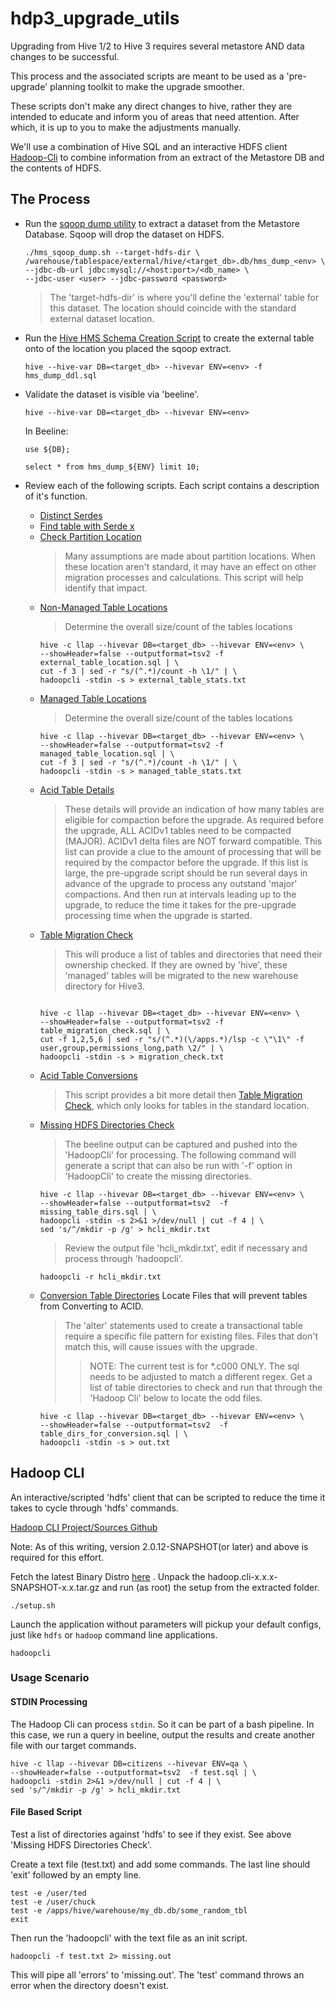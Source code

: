 # hdp3_upgrade_utils

Upgrading from Hive 1/2 to Hive 3 requires several metastore AND data changes to be successful.

This process and the associated scripts are meant to be used as a 'pre-upgrade' planning toolkit to make the upgrade smoother.

These scripts don't make any direct changes to hive, rather they are intended to educate and inform you of areas that need attention.  After which, it is up to you to make the adjustments manually.

We'll use a combination of Hive SQL and an interactive HDFS client [Hadoop-Cli](https://github.com/dstreev/hadoop-cli) to combine information from an extract of the Metastore DB and the contents of HDFS.

## The Process

- Run the [sqoop dump utility](./hms_sqoop_dump.sh) to extract a dataset from the Metastore Database.  Sqoop will drop the dataset on HDFS.
    ```
    ./hms_sqoop_dump.sh --target-hdfs-dir \
    /warehouse/tablespace/external/hive/<target_db>.db/hms_dump_<env> \
    --jdbc-db-url jdbc:mysql://<host:port>/<db_name> \
    --jdbc-user <user> --jdbc-password <password>
    ```
    > The 'target-hdfs-dir' is where you'll define the 'external' table for this dataset.  The location should coincide with the standard external dataset location.
- Run the [Hive HMS Schema Creation Script](./hms_dump_ddl.sql) to create the external table onto of the location you placed the sqoop extract.
    ```
    hive --hive-var DB=<target_db> --hivevar ENV=<env> -f hms_dump_ddl.sql
    ```
- Validate the dataset is visible via 'beeline'.
    ```
    hive --hive-var DB=<target_db> --hivevar ENV=<env>
    ```
    In Beeline:
    ```
    use ${DB};
    
    select * from hms_dump_${ENV} limit 10;
    ```
- Review each of the following scripts. Each script contains a description of it's function.
    
    - [Distinct Serdes](./distinct_serdes.sql)
    - [Find table with Serde x](./serde_tables.sql)
    - [Check Partition Location](./check_partition_location.sql)
        > Many assumptions are made about partition locations.  When these location aren't standard, it may have an effect on other migration processes and calculations.  This script will help identify that impact.
    - [Non-Managed Table Locations](./external_table_location.sql)
        > Determine the overall size/count of the tables locations
        ```
        hive -c llap --hivevar DB=<target_db> --hivevar ENV=<env> \
        --showHeader=false --outputformat=tsv2 -f external_table_location.sql | \
        cut -f 3 | sed -r "s/(^.*)/count -h \1/" | \
        hadoopcli -stdin -s > external_table_stats.txt  
        ```
    - [Managed Table Locations](./managed_table_location.sql)
        > Determine the overall size/count of the tables locations
        ```
        hive -c llap --hivevar DB=<target_db> --hivevar ENV=<env> \
        --showHeader=false --outputformat=tsv2 -f managed_table_location.sql | \
        cut -f 3 | sed -r "s/(^.*)/count -h \1/" | \
        hadoopcli -stdin -s > managed_table_stats.txt  
        ```
    - [Acid Table Details](./acid_table_details.sql)
        > These details will provide an indication of how many tables are eligible for compaction before the upgrade.  As required before the upgrade, ALL ACIDv1 tables need to be compacted (MAJOR).  ACIDv1 delta files are NOT forward compatible.
        > This list can provide a clue to the amount of processing that will be required by the compactor before the upgrade.  If this list is large, the pre-upgrade script should be run several days in advance of the upgrade to process any outstand 'major' compactions.  And then run at intervals leading up to the upgrade, to reduce the time it takes for the pre-upgrade processing time when the upgrade is started.
    - [Table Migration Check](./table_migration_check.sql)
        > This will produce a list of tables and directories that need their ownership checked.  If they are owned by 'hive', these 'managed' tables will be migrated to the new warehouse directory for Hive3.
        ```
        
        hive -c llap --hivevar DB=<taget_db> --hivevar ENV=<env> \
        --showHeader=false --outputformat=tsv2 -f table_migration_check.sql | \
        cut -f 1,2,5,6 | sed -r "s/(^.*)(\/apps.*)/lsp -c \"\1\" -f user,group,permissions_long,path \2/" | \
        hadoopcli -stdin -s > migration_check.txt
        ```
    - [Acid Table Conversions](./acid_table_conversions.sql)
        > This script provides a bit more detail then [Table Migration Check](./table_migration_check.sql), which only looks for tables in the standard location.
    - [Missing HDFS Directories Check](./missing_table_dirs.sql)
        > The beeline output can be captured and pushed into the 'HadoopCli' for processing.  The following command will generate a script that can also be run with '-f' option in 'HadoopCli' to create the missing directories.
        ```
        hive -c llap --hivevar DB=<target_db> --hivevar ENV=<env> \
        --showHeader=false --outputformat=tsv2  -f missing_table_dirs.sql | \
        hadoopcli -stdin -s 2>&1 >/dev/null | cut -f 4 | \
        sed 's/^/mkdir -p /g' > hcli_mkdir.txt
        ```
        > Review the output file 'hcli_mkdir.txt', edit if necessary and process through 'hadoopcli'.
        ```
        hadoopcli -r hcli_mkdir.txt
        ```
    - [Conversion Table Directories](./table_dirs_for_conversion.sql) Locate Files that will prevent tables from Converting to ACID.
        > The 'alter' statements used to create a transactional table require a specific file pattern for existing files.  Files that don't match this, will cause issues with the upgrade.
        >> NOTE: The current test is for *.c000 ONLY.  The sql needs to be adjusted to match a different regex.
        > Get a list of table directories to check and run that through the 'Hadoop Cli' below to locate the odd files.
        ```
        hive -c llap --hivevar DB=<target_db> --hivevar ENV=<env> \
        --showHeader=false --outputformat=tsv2  -f table_dirs_for_conversion.sql | \
        hadoopcli -stdin -s > out.txt 
        
        ```
        
## Hadoop CLI

An interactive/scripted 'hdfs' client that can be scripted to reduce the time it takes to cycle through 'hdfs' commands.  

[Hadoop CLI Project/Sources Github](https://github.com/dstreev/hadoop-cli)

Note: As of this writing, version 2.0.12-SNAPSHOT(or later) and above is required for this effort.

Fetch the latest Binary Distro [here](https://github.com/dstreev/hadoop-cli/releases) . Unpack the hadoop.cli-x.x.x-SNAPSHOT-x.x.tar.gz and run (as root) the setup from the extracted folder.

`./setup.sh`

Launch the application without parameters will pickup your default configs, just like `hdfs` or `hadoop` command line applications.

`hadoopcli`

### Usage Scenario

#### STDIN Processing

The Hadoop Cli can process `stdin`.  So it can be part of a bash pipeline.  In this case, we run a query in beeline, output the results and create another file with our target commands.

```
hive -c llap --hivevar DB=citizens --hivevar ENV=qa \
--showHeader=false --outputformat=tsv2  -f test.sql | \
hadoopcli -stdin 2>&1 >/dev/null | cut -f 4 | \
sed 's/^/mkdir -p /g' > hcli_mkdir.txt
```

#### File Based Script

Test a list of directories against 'hdfs' to see if they exist.  See above 'Missing HDFS Directories Check'.

Create a text file (test.txt) and add some commands.  The last line should 'exit' followed by an empty line.
```
test -e /user/ted
test -e /user/chuck
test -e /apps/hive/warehouse/my_db.db/some_random_tbl
exit

```
Then run the 'hadoopcli' with the text file as an init script.

`hadoopcli -f test.txt 2> missing.out`

This will pipe all 'errors' to 'missing.out'.  The 'test' command throws an error when the directory doesn't exist.
